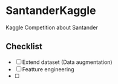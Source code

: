 # SantanderKaggle
Kaggle Competition about Santander

## Checklist
- [ ] Extend dataset (Data augmentation)
- [ ] Featture engineering
- [ ] 
